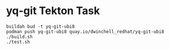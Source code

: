# yq-git Tekton Task

```
buildah bud -t yq-git-ubi8
podman push yq-git-ubi8 quay.io/dwinchell_redhat/yq-git-ubi8
./build.sh
./test.sh
```
